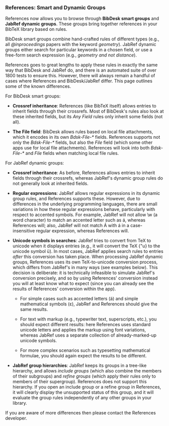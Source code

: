 ### References: Smart and Dynamic Groups

References now allows you to browse through **BibDesk smart groups** and
**JabRef dynamic groups**. These groups bring together references in your
BibTeX library based on rules.

BibDesk smart groups combine hand-crafted rules of different types (e.g., all
_@inproceedings_ papers with the keyword _geometry_). JabRef dynamic groups
either search for particular keywords in a chosen field, or use a free-form
search expression (e.g., _geometry and not distance_).

References goes to great lengths to apply these rules in exactly the same way
that BibDesk and JabRef do, and there is an automated suite of over 1800 tests
to ensure this. However, there will always remain a handful of cases where
References and BibDesk/JabRef differ. This page outlines some of the known
differences.

For BibDesk smart groups:

- **Crossref inheritance**: References (like BibTeX itself) allows entries to
  inherit fields through their crossrefs. Most of BibDesk's rules also look at
  these inherited fields, but its _Any Field_ rules only inherit some fields
  (not all).

- **The File field**: BibDesk allows rules based on local file attachments,
  which it encodes in its own _Bdsk-File-*_ fields. References supports not
  only the _Bdsk-File-*_ fields, but also the _File_ field (which some other
  apps use for local file attachments). References will look into both
  _Bdsk-File-*_ and _File_ fields when matching local file rules.

For JabRef dynamic groups:

- **Crossref inheritance**: As before, References allows entries to inherit
  fields through their crossrefs, whereas JabRef's dynamic group rules do not
  generally look at inherited fields.

- **Regular expressions**: JabRef allows regular expressions in its dynamic
  group rules, and References supports these. However, due to differences in
  the underlying programming languages, there are small variations in how
  these regular expressions behave, particularly with respect to accented
  symbols. For example, JabRef will not allow \w (a word character) to match
  an accented letter such as á, whereas References will; also, JabRef will not
  match Á with á in a case-insensitive regular expression, whereas References
  will.

- **Unicode symbols in searches**: JabRef tries to convert from TeX to unicode
  when it displays entries (e.g., it will convert the TeX {\"u} to the unicode
  symbol ü). In most cases, JabRef applies search rules to entries _after_
  this conversion has taken place. When processing JabRef dynamic groups,
  References uses its own TeX-to-unicode conversion process, which differs
  from JabRef's in many ways (see examples below). This decision is
  deliberate: it is technically infeasible to simulate JabRef's conversion
  precisely, and so by using References' conversion instead you will at least
  know what to expect (since you can already see the results of References'
  conversion within the app).

  - For simple cases such as accented letters (á) and simple mathematical
    symbols (ε), JabRef and References should give the same results.

  - For text with markup (e.g., typewriter text, superscripts, etc.), you
    should expect different results: here References uses standard unicode
    letters and applies the markup using font variations, whereas JabRef uses
    a separate collection of already-marked-up unicode symbols.

  - For more complex scenarios such as typesetting mathematical formulae, you
    should again expect the results to be different.

- **JabRef group hierarchies**: JabRef keeps its groups in a tree-like
  hierarchy, and allows _include groups_ (which also combine the members of
  their subgroups) and _refine groups_ (which apply their rules only to
  members of their supergroup). References does not support this hierarchy. If
  you open an include group or a refine group in References, it will clearly
  display the unsupported status of this group, and it will evaluate the group
  rules independently of any other groups in your library.

If you are aware of more differences then please contact the References
developer.
